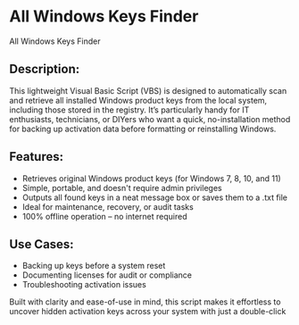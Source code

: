 # All Windows Keys Finder
All Windows Keys Finder

## Description:
This lightweight Visual Basic Script (VBS) is designed to automatically scan and retrieve all installed Windows product keys from the local system, including those stored in the registry. It’s particularly handy for IT enthusiasts, technicians, or DIYers who want a quick, no-installation method for backing up activation data before formatting or reinstalling Windows.

## Features:

* Retrieves original Windows product keys (for Windows 7, 8, 10, and 11)
* Simple, portable, and doesn't require admin privileges
* Outputs all found keys in a neat message box or saves them to a .txt file
* Ideal for maintenance, recovery, or audit tasks
* 100% offline operation – no internet required
  
## Use Cases:

* Backing up keys before a system reset
* Documenting licenses for audit or compliance
* Troubleshooting activation issues

Built with clarity and ease-of-use in mind, this script makes it effortless to uncover hidden activation keys across your system with just a double-click
